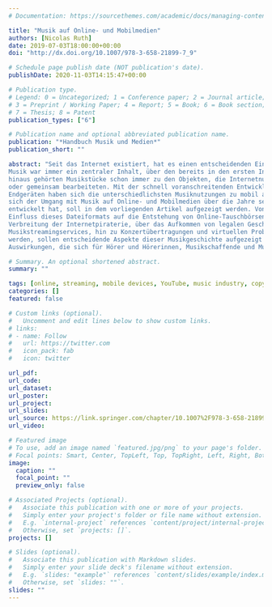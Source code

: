 ```yaml
---
# Documentation: https://sourcethemes.com/academic/docs/managing-content/

title: "Musik auf Online- und Mobilmedien"
authors: [Nicolas Ruth]
date: 2019-07-03T18:00:00+00:00
doi: "http://dx.doi.org/10.1007/978-3-658-21899-7_9"

# Schedule page publish date (NOT publication's date).
publishDate: 2020-11-03T14:15:47+00:00

# Publication type.
# Legend: 0 = Uncategorized; 1 = Conference paper; 2 = Journal article;
# 3 = Preprint / Working Paper; 4 = Report; 5 = Book; 6 = Book section;
# 7 = Thesis; 8 = Patent
publication_types: ["6"]

# Publication name and optional abbreviated publication name.
publication: "*Handbuch Musik und Medien*"
publication_short: ""

abstract: "Seit das Internet existiert, hat es einen entscheidenden Einfluss auf unsere Musikkultur ausgeübt. 
Musik war immer ein zentraler Inhalt, über den bereits in den ersten Internetforen diskutiert wurde. Darüber 
hinaus gehörten Musikstücke schon immer zu den Objekten, die Internetnutzer*innen untereinander austauschten 
oder gemeinsam bearbeiteten. Mit der schnell voranschreitenden Entwicklung von internetfähigen mobilen 
Endgeräten haben sich die unterschiedlichsten Musiknutzungen zu mobil ausübbaren Tätigkeiten entwickelt. Wie 
sich der Umgang mit Musik auf Online- und Mobilmedien über die Jahre seit der Entstehung des Internets 
entwickelt hat, soll in dem vorliegenden Artikel aufgezeigt werden. Von der Entwicklung der MP3 und dem 
Einfluss dieses Dateiformats auf die Entstehung von Online-Tauschbörsen und der damit einhergehenden 
Verbreitung der Internetpiraterie, über das Aufkommen von legalen Geschäftsmodellen wie etwa den 
Musikstreamingservices, hin zu Konzertübertragungen und virtuellen Proben, die über das Internet durchgeführt 
werden, sollen entscheidende Aspekte dieser Musikgeschichte aufgezeigt werden. Im Zentrum stehen dabei die 
Auswirkungen, die sich für Hörer und Hörerinnen, Musikschaffende und Musikindustrie ergaben."

# Summary. An optional shortened abstract.
summary: ""

tags: [online, streaming, mobile devices, YouTube, music industry, copyright]
categories: []
featured: false

# Custom links (optional).
#   Uncomment and edit lines below to show custom links.
# links:
# - name: Follow
#   url: https://twitter.com
#   icon_pack: fab
#   icon: twitter

url_pdf:
url_code:
url_dataset:
url_poster:
url_project:
url_slides:
url_source: https://link.springer.com/chapter/10.1007%2F978-3-658-21899-7_9
url_video:

# Featured image
# To use, add an image named `featured.jpg/png` to your page's folder.
# Focal points: Smart, Center, TopLeft, Top, TopRight, Left, Right, BottomLeft, Bottom, BottomRight.
image:
  caption: ""
  focal_point: ""
  preview_only: false

# Associated Projects (optional).
#   Associate this publication with one or more of your projects.
#   Simply enter your project's folder or file name without extension.
#   E.g. `internal-project` references `content/project/internal-project/index.md`.
#   Otherwise, set `projects: []`.
projects: []

# Slides (optional).
#   Associate this publication with Markdown slides.
#   Simply enter your slide deck's filename without extension.
#   E.g. `slides: "example"` references `content/slides/example/index.md`.
#   Otherwise, set `slides: ""`.
slides: ""
---
```

